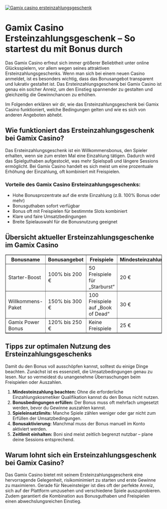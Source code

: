 [![Gamix casino ersteinzahlungsgeschenk](https://123-caf.pages.dev/gitsignup.png)](https://vrmoo.ru/Bt82HjjY)

<h1>Gamix Casino Ersteinzahlungsgeschenk – So startest du mit Bonus durch</h1> <p>Das Gamix Casino erfreut sich immer größerer Beliebtheit unter online Glücksspielern, vor allem wegen seines attraktiven Ersteinzahlungsgeschenks. Wenn man sich bei einem neuen Casino anmeldet, ist es besonders wichtig, dass das Bonusangebot transparent und lukrativ gestaltet ist. Das Ersteinzahlungsgeschenk bei Gamix Casino ist genau ein solcher Anreiz, um den Einstieg spannender zu gestalten und gleichzeitig die Gewinnchancen zu erhöhen.</p> <p>Im Folgenden erklären wir dir, wie das Ersteinzahlungsgeschenk bei Gamix Casino funktioniert, welche Bedingungen gelten und wie es sich von anderen Angeboten abhebt.</p>  <h2>Wie funktioniert das Ersteinzahlungsgeschenk bei Gamix Casino?</h2> <p>Das Ersteinzahlungsgeschenk ist ein Willkommensbonus, den Spieler erhalten, wenn sie zum ersten Mal eine Einzahlung tätigen. Dadurch wird das Spielguthaben aufgestockt, was mehr Spielspaß und längere Sessions ermöglicht. Bei Gamix Casino handelt es sich meist um eine prozentuale Erhöhung der Einzahlung, oft kombiniert mit Freispielen.</p>  <h3>Vorteile des Gamix Casino Ersteinzahlungsgeschenks:</h3> <ul>   <li>Hohe Bonusprozentrate auf die erste Einzahlung (z.B. 100% Bonus oder mehr)</li>   <li>Bonusguthaben sofort verfügbar</li>   <li>Bonus oft mit Freispielen für bestimmte Slots kombiniert</li>   <li>Klare und faire Umsatzbedingungen</li>   <li>Breite Spielauswahl für die Bonusnutzung geeignet</li> </ul>  <h2>Übersicht aktueller Ersteinzahlungsgeschenke im Gamix Casino</h2> <table border="1" cellpadding="5" cellspacing="0">   <thead>     <tr>       <th>Bonusname</th>       <th>Bonusangebot</th>       <th>Freispiele</th>       <th>Mindesteinzahlung</th>       <th>Umsatzbedingungen</th>     </tr>   </thead>   <tbody>     <tr>       <td>Starter-Boost</td>       <td>100% bis 200 €</td>       <td>50 Freispiele für „Starburst“</td>       <td>20 €</td>       <td>35x Bonus</td>     </tr>     <tr>       <td>Willkommens-Paket</td>       <td>150% bis 300 €</td>       <td>100 Freispiele auf „Book of Dead“</td>       <td>30 €</td>       <td>40x Bonus</td>     </tr>     <tr>       <td>Gamix Power Bonus</td>       <td>120% bis 250 €</td>       <td>Keine Freispiele</td>       <td>25 €</td>       <td>30x Bonus</td>     </tr>   </tbody> </table>  <h2>Tipps zur optimalen Nutzung des Ersteinzahlungsgeschenks</h2> <p>Damit du den Bonus voll ausschöpfen kannst, solltest du einige Dinge beachten. Zunächst ist es essenziell, die Umsatzbedingungen genau zu lesen. Nur so vermeidest du unangenehme Überraschungen beim Freispielen oder Auszahlen.</p> <ol>   <li><strong>Mindesteinzahlung beachten:</strong> Ohne die erforderliche Einzahlungskosmetiker Qualifikation kannst du den Bonus nicht nutzen.</li>   <li><strong>Bonusbedingungen erfüllen:</strong> Der Bonus muss oft mehrfach umgesetzt werden, bevor du Gewinne auszahlen kannst.</li>   <li><strong>Spieleinsatzlimits:</strong> Manche Spiele zählen weniger oder gar nicht zum Erfüllen der Umsatzbedingungen.</li>   <li><strong>Bonusaktivierung:</strong> Manchmal muss der Bonus manuell im Konto aktiviert werden.</li>   <li><strong>Zeitlimit einhalten:</strong> Boni sind meist zeitlich begrenzt nutzbar – plane deine Sessions entsprechend.</li> </ol>  <h2>Warum lohnt sich ein Ersteinzahlungsgeschenk bei Gamix Casino?</h2> <p>Das Gamix Casino bietet mit seinem Ersteinzahlungsgeschenk eine hervorragende Gelegenheit, risikominimiert zu starten und erste Gewinne zu maximieren. Gerade für Neueinsteiger ist dies oft der perfekte Anreiz, sich auf der Plattform umzusehen und verschiedene Spiele auszuprobieren. Zudem garantiert die Kombination aus Bonusguthaben und Freispielen einen abwechslungsreichen Einstieg.</p>